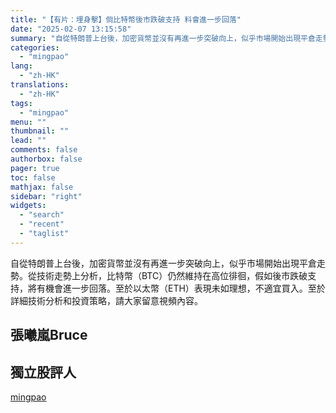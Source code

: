 ```yaml
---
title: "【有片：埋身擊】倘比特幣後市跌破支持 料會進一步回落"
date: "2025-02-07 13:15:58"
summary: "自從特朗普上台後，加密貨幣並沒有再進一步突破向上，似乎市場開始出現平倉走勢。從技術走勢上分析，比特..."
categories:
  - "mingpao"
lang:
  - "zh-HK"
translations:
  - "zh-HK"
tags:
  - "mingpao"
menu: ""
thumbnail: ""
lead: ""
comments: false
authorbox: false
pager: true
toc: false
mathjax: false
sidebar: "right"
widgets:
  - "search"
  - "recent"
  - "taglist"
---
```


自從特朗普上台後，加密貨幣並沒有再進一步突破向上，似乎市場開始出現平倉走勢。從技術走勢上分析，比特幣（BTC）仍然維持在高位徘徊，假如後市跌破支持，將有機會進一步回落。至於以太幣（ETH）表現未如理想，不適宜買入。至於詳細技術分析和投資策略，請大家留意視頻內容。


張曦嵐Bruce
--------

獨立股評人
-----

[mingpao](https://finance.mingpao.com/fin/instantf/20250207/1738904832184/%e3%80%90%e6%9c%89%e7%89%87-%e5%9f%8b%e8%ba%ab%e6%93%8a%e3%80%91%e5%80%98%e6%af%94%e7%89%b9%e5%b9%a3%e5%be%8c%e5%b8%82%e8%b7%8c%e7%a0%b4%e6%94%af%e6%8c%81-%e6%96%99%e6%9c%83%e9%80%b2%e4%b8%80%e6%ad%a5%e5%9b%9e%e8%90%bd)
